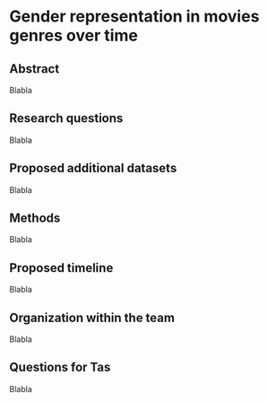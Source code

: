 # Gender representation in movies genres over time

## Abstract

Blabla

## Research questions

Blabla

## Proposed additional datasets

Blabla

## Methods

Blabla

## Proposed timeline

Blabla

## Organization within the team

Blabla

## Questions for Tas

Blabla